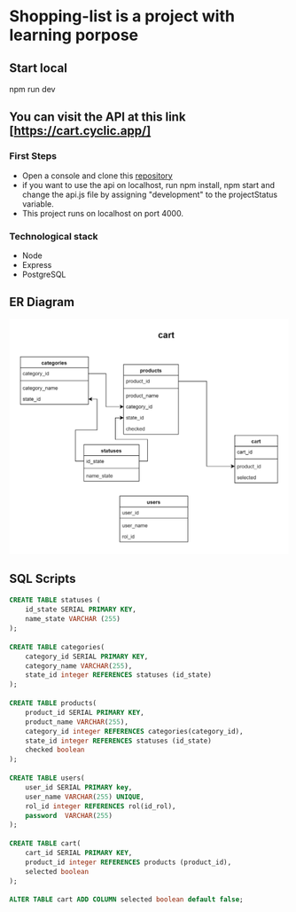 # Shopping-list is a project with learning porpose

## Start local

npm run dev

## You can visit the API at this link [https://cart.cyclic.app/]

### First Steps

- Open a console and clone this [repository](https://github.com/lucesitaliss/shopping-list-back-end)
- if you want to use the api on localhost, run npm install, npm start and change the api.js file by assigning "development" to the projectStatus variable.
- This project runs on localhost on port 4000.

### Technological stack

- Node
- Express
- PostgreSQL

## ER Diagram

![image](./images/shopping-list.png)

## SQL Scripts

```SQL
CREATE TABLE statuses (
    id_state SERIAL PRIMARY KEY,
    name_state VARCHAR (255)
);

CREATE TABLE categories(
    category_id SERIAL PRIMARY KEY,
    category_name VARCHAR(255),
    state_id integer REFERENCES statuses (id_state)
);

CREATE TABLE products(
    product_id SERIAL PRIMARY KEY,
    product_name VARCHAR(255),
    category_id integer REFERENCES categories(category_id),
    state_id integer REFERENCES statuses (id_state)
    checked boolean
);

CREATE TABLE users(
    user_id SERIAL PRIMARY key,
    user_name VARCHAR(255) UNIQUE,
    rol_id integer REFERENCES rol(id_rol),
    password  VARCHAR(255)
);

CREATE TABLE cart(
    cart_id SERIAL PRIMARY KEY,
    product_id integer REFERENCES products (product_id),
    selected boolean
);

ALTER TABLE cart ADD COLUMN selected boolean default false;

```

